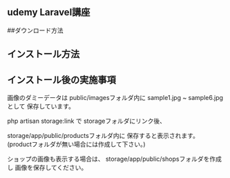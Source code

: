 ## udemy Laravel講座

##ダウンロード方法

## インストール方法

## インストール後の実施事項

画像のダミーデータは
public/imagesフォルダ内に
sample1.jpg ~ sample6.jpg として
保存しています。

php artisan storage:link で
storageフォルダにリンク後、

storage/app/public/productsフォルダ内に
保存すると表示されます。
(productフォルダが無い場合には作成して下さい。)

ショップの画像も表示する場合は、
storage/app/public/shopsフォルダを作成し
画像を保存してください。
